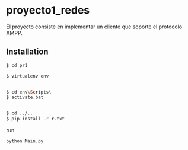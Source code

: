 # proyecto1_redes
El proyecto consiste en implementar un cliente que soporte el protocolo XMPP. 

## Installation

```bash
$ cd pr1

$ virtualenv env


$ cd env\Scripts\
$ activate.bat


$ cd ../..
$ pip install -r r.txt
```
run  
```
python Main.py
```
